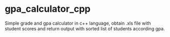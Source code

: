 # gpa_calculator_cpp
Simple grade and gpa calculator in c++ language, obtain .xls file with student scores and return output with sorted list of students according gpa.
